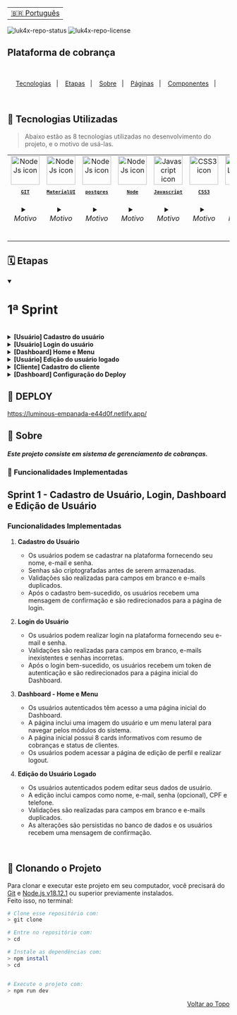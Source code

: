 <table align="right">
  <tr>
    <td>
      <a href="README.md">🇧🇷 Português</a>
    </td>
  </tr>
</table>

![luk4x-repo-status](https://img.shields.io/badge/status-developing-lightgrey?style=for-the-badge&logo=headspace&logoColor=yellow&color=lightgrey)
![luk4x-repo-license](https://img.shields.io/github/license/Luk4x/apple-store?style=for-the-badge&logo=unlicense&logoColor=lightgrey)
## Plataforma de cobrança 

<br>
<p align="center">
  <a href="#-tecnologias-utilizadas">Tecnologias</a>&nbsp;&nbsp;&nbsp;|&nbsp;&nbsp;&nbsp;
  <a href="#%EF%B8%8F-etapas">Etapas</a>&nbsp;&nbsp;&nbsp;|&nbsp;&nbsp;&nbsp;
  <a href="#-sobre">Sobre</a>&nbsp;&nbsp;&nbsp;|&nbsp;&nbsp;&nbsp;
  <a href="#-páginas-e-rotas">Páginas</a>&nbsp;&nbsp;&nbsp;|&nbsp;&nbsp;&nbsp;
  <a href="#-demais-componentes">Componentes</a>&nbsp;&nbsp;&nbsp;|&nbsp;&nbsp;&nbsp;
  
</p>
<br>




## 🚀 Tecnologias Utilizadas

> Abaixo estão as 8 tecnologias utilizadas no desenvolvimento do projeto, e o motivo de usá-las.

<table align="center">
  <tr>
     <td align="center">
      <a href="https://git-scm.com/book/pt-br/v2/Come%C3%A7ando-O-B%C3%A1sico-do-Git">
        <img src="https://skillicons.dev/icons?i=git" width="65px" alt="NodeJs icon"/><br>
        <sub>
          <b>
            <pre>GIT</pre>
          </b>
        </sub>
      </a>
      <h6>
        <details>
          <summary>Motivo</summary>
          <br/>
          <i>Facilidade no controle de versões e trabalho em equipe.</i>
        </details>
      </h6>
    </td>
     <td align="center">
      <a href="https://mui.com/material-ui/getting-started/">
        <img src="https://skillicons.dev/icons?i=materialui" width="65px" alt="NodeJs icon"/><br>
        <sub>
          <b>
            <pre>MaterialUI</pre>
          </b>
        </sub>
      </a>
      <h6>
        <details>
          <summary>Motivo</summary>
          <br/>
          <i>Agilidade na construção de designs limpos.</i>
        </details>
      </h6>
    </td>
    <td align="center">
      <a href="https://www.postgresql.org/docs/">
        <img src="https://skillicons.dev/icons?i=postgres" width="65px" alt="NodeJs icon"/><br>
        <sub>
          <b>
            <pre>postgres</pre>
          </b>
        </sub>
      </a>
      <h6>
        <details>
          <summary>Motivo</summary>
          <br/>
          <i>Confiabilidade, desempenho e durabilidade.</i>
        </details>
      </h6>
    </td>
     <td align="center">
      <a href="https://docs.npmjs.com/">
        <img src="https://skillicons.dev/icons?i=nodejs" width="65px" alt="NodeJs icon"/><br>
        <sub>
          <b>
            <pre>Node</pre>
          </b>
        </sub>
      </a>
      <h6>
        <details>
          <summary>Motivo</summary>
          <br/>
          <i>Como ele usamos o javascript no servidor.</i>
        </details>
      </h6>
    </td>
    <td align="center">
      <a href="https://developer.mozilla.org/en-US/docs/Web/JavaScript/">
        <img src="https://skillicons.dev/icons?i=js" width="65px" alt="Javascript icon"/><br>
        <sub>
          <b>
            <pre>Javascript</pre>
          </b>
        </sub>
      </a>
      <h6>
        <details>
          <summary>Motivo</summary>
          <br/>
          <i>Ele é a base do React.js.</i>
        </details>
      </h6>
    </td>
    <td align="center">
      <a href="https://developer.mozilla.org/en-US/docs/Web/CSS/">
        <img src="https://skillicons.dev/icons?i=css" width="65px" alt="CSS3 icon"/><br>
        <sub>
          <b>
            <pre>CSS3</pre>
          </b>
        </sub>
      </a>
      <h6>
        <details>
          <summary>Motivo</summary>
          <br/>
          <i>Usado para deixar as páginas estilizadas.</i>
        </details>
      </h6>
    </td>
    <td align="center">
      <a href="https://developer.mozilla.org/en-US/docs/Web/HTML/">
        <img src="https://skillicons.dev/icons?i=html" width="65px" alt="HTML5 icon"/><br>
        <sub>
          <b>
            <pre>HTML5</pre>
          </b>
        </sub>
      </a>
      <h6>
        <details>
          <summary>Motivo</summary>
          <br/>
          <i>Usado para estruturar as páginas.</i>
        </details>
      </h6>
    </td>
     <td align="center">
      <a href="https://pt-br.reactjs.org/">
        <img src="https://skillicons.dev/icons?i=react" width="65px" alt="React icon"/><br>
        <sub>
          <b>
            <pre>ReactJS</pre>
          </b>
        </sub>
      </a>
      <h6>
        <details>
          <summary>Motivo</summary>
          <br/>
          <i>Performace e agilidade na construção das páginas</i>
        </details>
      </h6>
    </td>
  </tr>
</table>

## 🗓️ Etapas
<details open="">
<summary><h1> 1ª Sprint</h1></summary>
<br>

<details>
<summary><b>[Usuário] Cadastro do usuário</b></summary>
<br>
<h3 >Nessa etapa, o usuário realizará o cadastro para obter acesso ao sistema</h3>
<hr>
    <ul>
        <li>
            <h4>Campos necessários para o cadastro inicial:</h4>
            <ul>
                <li>Nome do usuário (obrigatório)</li>
                <li>Email (obrigatório)</li>
                <li>Senha (obrigatório)</li>
            </ul>
        </li>
        <li>
            <h4>Serão informadas mensagens de erro em casos de:</h4>
            <ul>
                <li>Campos obrigatórios em branco</li>
                <li>E-mail informado já existir cadastrado</li>
            </ul>
        </li>
        <li>
            <h4>Será informada mensagem de sucesso:</h4>
            <ul>
                <li>Após realizado o cadastro com sucesso o usuário receberá uma mensagem de confirmação e um botão para ser redirecionado para a página de Login.</li>
            </ul>
        </li>
    </ul>
</details>

<details>
<summary><b>[Usuário] Login do usuário</b></summary>
<h3>Nessa etapa, o usuário será capaz de realizar login no Dashboard, afim de acessar o sistema.</h3>
<hr>
<ul>
    <li>
        <h4>Campos obrigatórios para o login:</h4>
        <ul dir="auto">
            <li>E-mail</li>
            <li>Senha</li>
        </ul>
    </li>
    <li>
        <h4>Será informadas mensagens de erro em casos de:</h4>
        <ul>
            <li>Campos obrigatórios em branco</li>
            <li>E-mail não existe no cadastro</li>
            <li>Senha incorreta para o e-mail</li>
        </ul>
    </li>
    <li>
        <h4>Após realização de login com sucesso:</h4>
        <ul>
            <li>Criação de token de autenticação após validação dos dados (credenciais) de acesso (e-mail e senha).</li>
            <li>
            Será ser retornado ao navegador o token de autenticação de forma que possa ser utilizado em outras funcionalidades que exigem autenticação. O usuário deverá ser redirecionado para a home do sistema
            </li>
        </ul>
    </li>
</ul>
</details>

<details>
<summary><b>[Dashboard] Home e Menu</b></summary>
<h3>Nessa seção do sistema, será exibida ao usúario uma tela inicial, afim de poder navegar através do menu.</h3>
<hr>
    <ul>
        <li>
        <h4 dir="auto">Critérios de aceite</h4>
            <ul>
                <li>Apenas usuários autenticados deverão conseguir acessar esta página</li>
            </ul>
        </li>
        <li>
            <h4 dir="auto">Esta tela tem uma imagem padrão de usuário e o primeiro nome do usuário no canto superior direito, que ao clicar, abrirá um menu com dois botões:</h4>
            <ul dir="auto">
                <li>O primeiro é o "Editar", que abre um modal de atualização do cadastro do usuário logado.</li>
                <li>O segundo é o botão "Sair", que desloga o usuário do sistema</li>
            </ul>
            </li>
        <li>
            <h4 dir="auto">Do lado esquerdo, há um Menu lateral contendo os links que permitirá o usuário navegar pelos módulos do sistema:</h4>
            <ul dir="auto">
                <li>Home</li>
                <li>Clientes</li>
                <li>Cobranças</li>
            </ul>
        </li>
        <li>
            <h4 dir="auto">Esta tela tem 8 cards com as seguintes informações:</h4>
            <ul dir="auto">
                <h5 dir="auto">Resumo do Valor Total das Cobranças</h5>
                <li>
                    <p dir="auto">Pagas</p>
                </li>
                <li>
                    <p dir="auto">Vencidas</p>
                </li>
                <li>
                    <p dir="auto">Previstas</p>
                </li>
                <h5 dir="auto">Prévia de categorioas</h5>
                <li>
                    <p dir="auto">Cobranças Vencidas</p>
                </li>
                <li>
                    <p dir="auto">Cobranças Previstas</p>
                </li>
                <li>
                    <p dir="auto">Cobranças Pagas</p>
                </li>
                <li>
                    <p dir="auto">Clientes Inadimplentes</p>
                </li>
                <li>
                    <p dir="auto">Clientes Em dia</p>
                </li>
            </ul>
        </li>
    </ul>
</details>

<details>
<summary><b>[Usuário] Edição do usuário logado</b></summary>
<h3 tabindex="-1" dir="auto">Quando logado, o usuário poderá editar seus dados no sistema.</h3>
<hr/>
    <ul dir="auto">
        <li>
            <h4 dir="auto">Critérios de aceite</h4>
            <ul dir="auto">
                <li>Para acessar este formulário de cadastro é exigido autenticação.</li>
                <li>Através de um clique no perfil da Dashboard serão abertos dois botões:
                <ul dir="auto">
                    <li>Editar</li>
                    <li>Sair</li>
                </ul>
                </li>
                <li>Ao clicar em "Editar" o formulário de edição dos dados do usuário será aberto.</li>
                <li>Ao abrir o formulário, os dados do usuário logado serão carregados nos respectivos campos</li>
           </ul>
        <li>
            <h4 dir="auto">O usuário poderá atualizar os respectivos dados a seguir:</h4>
            <ul dir="auto">
                <li>Nome do usuário (obrigatório)</li>
                <li>E-mail (obrigatório)</li>
                <li>Senha (obrigatório - apenas se for alterar a senha)</li>
                <li>CPF</li>
                <li>Telefone</li>
            </ul>
        <li>
            <h4 dir="auto">Serão informadas mensagens de erro em casos de:</h4>
            <ul dir="auto">
                <li>Campos obrigatórios passados em branco</li>
                <li>E-mail informado for diferente do usuário logado e já existir cadastrado para outro usuário</li>
            </ul>
        </li>
        <li>
        <h4 dir="auto">Após realizado a atualização com sucesso o usuário receberá uma mensagem de confirmação</h4>
        </li>
    </ul>
</details>

<details>
<summary><b>[Cliente] Cadastro do cliente</b></summary>
<h3 tabindex="-1" dir="auto">Nessa seção o usário poderá cadastrar clientes, afim de acessar suas informações no futuro.</h3>
<hr />
<ul dir="auto">
    <li>
        <h4 dir="auto">Critérios de aceite</h4>
        <ul dir="auto">
            <li>
            <p dir="auto">Para acessar este formulário de cadastro deverá ser exigida autenticação</p>
            </li>
            <li>
            <p dir="auto">Campos necessários para o cadastro (<b>*</b> obrigatórios):</p>
                <ul dir="auto">
                    <li>Nome do usuário (<b>*</b>)</li>
                    <li>Email (<b>*</b>)</li>
                    <li>Cpf (<b>*</b>)</li>
                    <li>Telefone (<b>*</b>)</li>
                    <li>Cep</li>
                    <li>Logradouro</li>
                    <li>Complemento</li>
                    <li>Bairro</li>
                    <li>Cidade</li>
                    <li>Estado</li>
                </ul>
            </li>
        </ul>
    </li>
    <li>
        <h4 dir="auto">Opcionalmente, poderá ter a busca do endereço ao digitar o CEP utilizando a api do ViaCEP</h4>
    </li>
    <li>
        <h4 dir="auto">Será informadas mensagens de erro em casos de:</h4>
        <ul dir="auto">
            <li>Campos obrigatórios em branco</li>
            <li>E-mail informado já existir cadastrado</li>
        </ul>
    <li>
        <h4 dir="auto">Após realizado a atualização com sucesso o usuário receberá uma mensagem de confirmação</h4>
    </li>
</ul>
</details>

<details>
<summary><b>[Dashboard] Configuração do Deploy</b></summary>
<h3 tabindex="-1" dir="auto">Na posição de usuário do sistema, devo ser capaz de acessar o sistema através da internet, afim de usar o sistema em qualquer dispositivo com acesso a internet.</h3>
<hr>
<ul dir="auto">
    <li>
        <p dir="auto"><b>Critérios de aceite</b></p>
        <ul dir="auto">
            <li>O frontend poderá ser hospedado na <b>Netlify</b></li>
            <li>O backend e banco de dados poderá ser hospedado na <b>Cyclic</b></li>
            <li>O frontend hospedado deverá ser <b>integrado</b> ao backend também hospedado</li>
        </ul>
    </li>
</ul>
</details>

## 📝 DEPLOY 

https://luminous-empanada-e44d0f.netlify.app/

## 📝 Sobre
##### Este projeto consiste em sistema de gerenciamento de cobranças.


### 📄 Funcionalidades Implementadas

## Sprint 1 - Cadastro de Usuário, Login, Dashboard e Edição de Usuário
### Funcionalidades Implementadas

1. **Cadastro do Usuário**
   - Os usuários podem se cadastrar na plataforma fornecendo seu nome, e-mail e senha.
   - Senhas são criptografadas antes de serem armazenadas.
   - Validações são realizadas para campos em branco e e-mails duplicados.
   - Após o cadastro bem-sucedido, os usuários recebem uma mensagem de confirmação e são redirecionados para a página de login.

2. **Login do Usuário**
   - Os usuários podem realizar login na plataforma fornecendo seu e-mail e senha.
   - Validações são realizadas para campos em branco, e-mails inexistentes e senhas incorretas.
   - Após o login bem-sucedido, os usuários recebem um token de autenticação e são redirecionados para a página inicial do Dashboard.

3. **Dashboard - Home e Menu**
   - Os usuários autenticados têm acesso a uma página inicial do Dashboard.
   - A página inclui uma imagem do usuário e um menu lateral para navegar pelos módulos do sistema.
   - A página inicial possui 8 cards informativos com resumo de cobranças e status de clientes.
   - Os usuários podem acessar a página de edição de perfil e realizar logout.

4. **Edição do Usuário Logado**
   - Os usuários autenticados podem editar seus dados de usuário.
   - A edição inclui campos como nome, e-mail, senha (opcional), CPF e telefone.
   - Validações são realizadas para campos em branco e e-mails duplicados.
   - As alterações são persistidas no banco de dados e os usuários recebem uma mensagem de confirmação.

  <br/>


## 📖 Clonando o Projeto

Para clonar e executar este projeto em seu computador, você precisará do [Git](https://git-scm.com/) e [Node.js v18.12.1](https://nodejs.org/en/) ou superior previamente instalados.<br>
Feito isso, no terminal:

```bash
# Clone esse repositório com:
> git clone 

# Entre no repositório com:
> cd 
```


```bash
# Instale as dependências com:
> npm install
> cd 


# Execute o projeto com:
> npm run dev


```
<p align="right">
  <a href="#%EF%B8%8F-apple-store-project">Voltar ao Topo</a>
</p>
